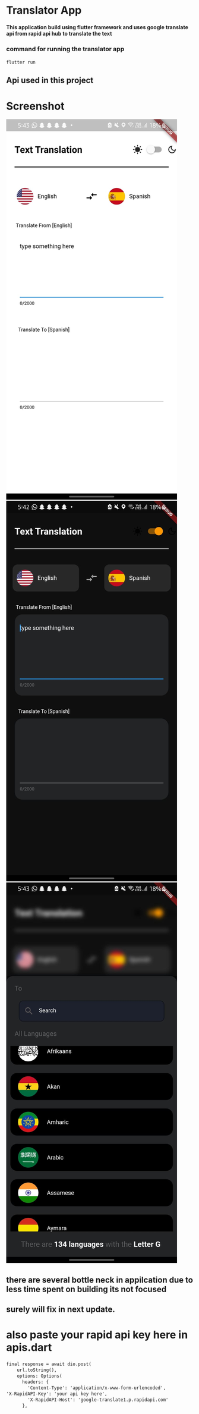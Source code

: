 # Translator App
#### This application build using flutter framework and uses google translate api from rapid api hub to translate the text

### command for running the translator app
 ` flutter run ` 
## Api used in this project 
    
    
# Screenshot
![Image Alt Text](./1st.jpg)              ![Image Alt Text](./2nd.jpg)         ![Image Alt Text](./3rd.jpg)


## there are several bottle neck in appilcation due to less time spent on building its not focused 
## surely will fix in next update. 

# also paste your rapid api key here in apis.dart 


```
final response = await dio.post(
    url.toString(),
    options: Options(
      headers: {
        'Content-Type': 'application/x-www-form-urlencoded',
'X-RapidAPI-Key': 'your api key here',
        'X-RapidAPI-Host': 'google-translate1.p.rapidapi.com'
      }, 
```
